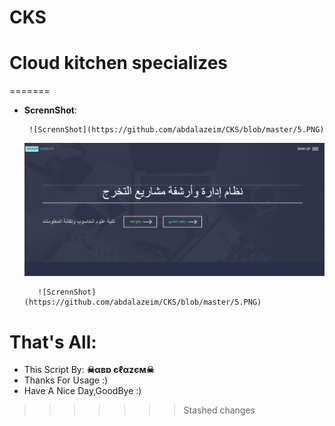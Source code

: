 # CKS
# Cloud kitchen specializes 

=======

- **ScrennShot**:

       ![ScrennShot](https://github.com/abdalazeim/CKS/blob/master/5.PNG)
     ![ScrennShot](https://github.com/abdalazeim/SMAGP/blob/master/0.PNG)
     
         ![ScrennShot](https://github.com/abdalazeim/CKS/blob/master/5.PNG)














# That's All:
 - This Script By:  **☠αвɒ єℓαzєм☠**
 - Thanks For Usage :)
 - Have A Nice Day,GoodBye :)

>>>>>>> Stashed changes
